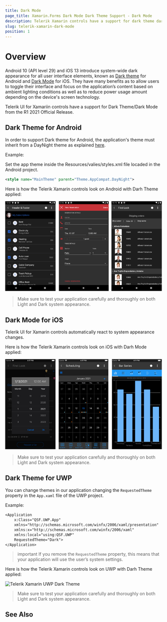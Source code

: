 ```yaml
---
title: Dark Mode
page_title: Xamarin.Forms Dark Mode Dark Theme Support - Dark Mode
description: Telerik Xamarin controls have a support for dark theme dark mode
slug: telerik-xamarin-dark-mode
position: 1
---
```


# Overview

Android 10 (API level 29) and iOS 13 introduce system-wide dark appearance for all user interface elements, known as [Dark theme](https://developer.android.com/guide/topics/ui/look-and-feel/darktheme) for Android and [Dark Mode](https://developer.apple.com/documentation/xcode/supporting_dark_mode_in_your_interface) for iOS. They have many benefits as to allow users to toggle their interface and focus on the application’s content based on ambient lighting conditions as well as to reduce power usage amount depending on the device's screen technology.

Telerik UI for Xamariin controls have a support for Dark Theme/Dark Mode from the R1 2021 Official Release.

## Dark Theme for Android

In order to support Dark theme for Android, the application's theme must inherit from a DayNight theme as explained [here](https://developer.android.com/guide/topics/ui/look-and-feel/darktheme#supporting_dark_theme_in_your_app).

Example:

Set the app theme inside the Resources/valies/styles.xml file locaded in the Android project.

```xml
<style name="MainTheme" parent="Theme.AppCompat.DayNight">
```

Here is how the Telerik Xamarin controls look on Android with Darh Theme applied:

![Telerik Xamarin Android Dark Theme](images/telerik-android-dark-theme.png)

> Make sure to test your application carefully and thoroughly on both Light and Dark system appearance.

## Dark Mode for iOS

Telerik UI for Xamarin controls automatically react to system appearance changes.

Here is how the Telerik Xamarin controls look on iOS with Darh Mode applied:

![Telerik Xamarin iOS Dark Mode](images/telerik-ios-dark-mode.png)

> Make sure to test your application carefully and thoroughly on both Light and Dark system appearance.

## Dark Theme for UWP

You can change themes in our application changing the `RequestedTheme` property in the `App.xaml` file of the UWP project.

Example:

```XAML
<Application
    x:Class="QSF.UWP.App"
    xmlns="http://schemas.microsoft.com/winfx/2006/xaml/presentation"
    xmlns:x="http://schemas.microsoft.com/winfx/2006/xaml"
    xmlns:local="using:QSF.UWP"
    RequestedTheme="Dark">
</Application>
```
>important If you remove the `RequestedTheme` property, this means that your application will use the user’s system settings.

Here is how the Telerik Xamarin controls look on UWP with Darh Theme applied:

![Telerik Xamarin UWP Dark Theme](images/telerik-uwp-dark-theme.png)

> Make sure to test your application carefully and thoroughly on both Light and Dark system appearance.

## See Also


